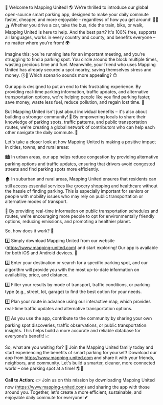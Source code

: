 🚀 Welcome to Mapping United! 🌎 We're thrilled to introduce our global open-source smart parking app, designed to make your daily commute faster, cheaper, and more enjoyable – regardless of how you get around! 🚌🚂🛺️ Whether you drive a car, take the bus, ride the train, bike, or walk, Mapping United is here to help. And the best part? It's 100% free, supports all languages, works in every country and county, and benefits everyone – no matter where you're from! 🌍

Imagine this: you're running late for an important meeting, and you're struggling to find a parking spot. You circle around the block multiple times, wasting precious time and fuel. Meanwhile, your friend who uses Mapping United has already secured a spot nearby, saving themselves stress and money. 🕒️💸 Which scenario sounds more appealing? 😉

Our app is designed to put an end to this frustrating experience. By providing real-time parking information, traffic updates, and alternative transportation options, we're helping people like you find parking faster, save money, waste less fuel, reduce pollution, and regain lost time. 💪

But Mapping United isn't just about individual benefits – it's also about building a stronger community! 🌈 By empowering locals to share their knowledge of parking spots, traffic patterns, and public transportation routes, we're creating a global network of contributors who can help each other navigate the daily commute. 🤝

Let's take a closer look at how Mapping United is making a positive impact in cities, towns, and rural areas:

🏙️ In urban areas, our app helps reduce congestion by providing alternative parking options and traffic updates, ensuring that drivers avoid congested streets and find parking spots more efficiently.

🏠 In suburban and rural areas, Mapping United ensures that residents can still access essential services like grocery shopping and healthcare without the hassle of finding parking. This is especially important for seniors or people with mobility issues who may rely on public transportation or alternative modes of transport.

🚂 By providing real-time information on public transportation schedules and routes, we're encouraging more people to opt for environmentally friendly options, reducing emissions, and promoting a healthier planet.

So, how does it work? 🤔

1️⃣ Simply download Mapping United from our website (https://www.mapping-united.com) and start exploring! Our app is available for both iOS and Android devices. 📱

2️⃣ Enter your destination or search for a specific parking spot, and our algorithm will provide you with the most up-to-date information on availability, price, and distance.

3️⃣ Filter your results by mode of transport, traffic conditions, or parking type (e.g., street, lot, garage) to find the best option for your needs.

4️⃣ Plan your route in advance using our interactive map, which provides real-time traffic updates and alternative transportation options.

5️⃣ As you use the app, contribute to the community by sharing your own parking spot discoveries, traffic observations, or public transportation insights. This helps build a more accurate and reliable database for everyone's benefit! 📈

So, what are you waiting for? 💨 Join the Mapping United family today and start experiencing the benefits of smart parking for yourself! Download our app from https://www.mapping-united.com and share it with your friends, neighbors, and community. Let's build a smarter, cleaner, more connected world – one parking spot at a time! 🌎💪

**Call to Action:** 👉 Join us on this mission by downloading Mapping United now (https://www.mapping-united.com) and sharing the app with those around you. Together, let's create a more efficient, sustainable, and enjoyable daily commute for everyone! 💕